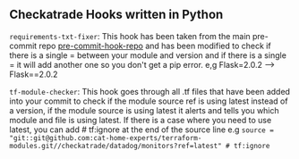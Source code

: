 ## Checkatrade Hooks written in Python

`requirements-txt-fixer`: This hook has been taken from the main pre-commit repo [pre-commit-hook-repo](https://github.com/pre-commit/pre-commit-hooks) and has been modified to check if there is a single = between your module and version and if there is a single = it will add another one so you don't get a pip error. e,g  Flask=2.0.2 --> Flask==2.0.2

`tf-module-checker`: This hook goes through all .tf files that have been added into your commit to check if the module source ref is using latest instead of a version, if the module source is using latest it alerts and tells you which module and file is using latest. If there is a case where you need to use latest, you can add  # tf:ignore at the end of the source line e.g `source = "git::git@github.com:cat-home-experts/terraform-modules.git//checkatrade/datadog/monitors?ref=latest" # tf:ignore`


